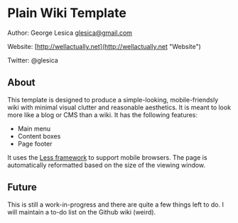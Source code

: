 # Plain Wiki Template

Author: George Lesica <glesica@gmail.com>

Website: [http://wellactually.net](http://wellactually.net "Website")

Twitter: @glesica

## About

This template is designed to produce a simple-looking, mobile-friendsly wiki with minimal visual clutter and reasonable aesthetics. It is meant to look more like a blog or CMS than a wiki. It has the following features:

* Main menu
* Content boxes
* Page footer

It uses the [Less framework](http://lessframework.com/ "Less framework") to support mobile browsers. The page is automatically reformatted based on the size of the viewing window.

## Future

This is still a work-in-progress and there are quite a few things left to do. I will maintain a to-do list on the Github wiki (weird).
